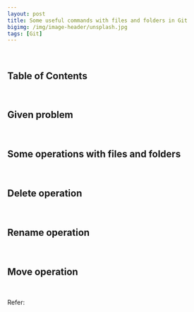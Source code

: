 ```yaml
---
layout: post
title: Some useful commands with files and folders in Git
bigimg: /img/image-header/unsplash.jpg
tags: [Git]
---
```




<br>

## Table of Contents





<br>

## Given problem





<br>

## Some operations with files and folders





<br>

## Delete operation





<br>

## Rename operation





<br>

## Move operation





<br>

Refer:

[]()

[]()

[]()
